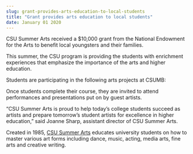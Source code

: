 ```yaml
---
slug: grant-provides-arts-education-to-local-students
title: "Grant provides arts education to local students"
date: January 01 2020
---
```


<p>CSU Summer Arts received a $10,000 grant from the National Endowment for the Arts to benefit local youngsters and their families.
</p><p>This summer, the CSU program is providing the students with enrichment experiences that emphasize the importance of the arts and higher education.
</p><p>Students are participating in the following arts projects at CSUMB:
</p><p>Once students complete their course, they are invited to attend performances and presentations put on by guest artists.
</p><p>“CSU Summer Arts is proud to help today’s college students succeed as artists and prepare tomorrow’s student artists for excellence in higher education,” said Joanne Sharp, assistant director of CSU Summer Arts.
</p><p>Created in 1985, <a href="http://csusummerarts.org">CSU Summer Arts</a> educates university students on how to master various art forms including dance, music, acting, media arts, fine arts and creative writing.
</p>
